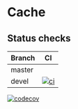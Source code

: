 # Cache

## Status checks

Branch | CI
--- | ---
master | 
devel | [![ci](https://github.com/m4x1m1l14n/cache-js/actions/workflows/ci.yml/badge.svg?branch=devel)](https://github.com/m4x1m1l14n/cache-js/actions/workflows/ci.yml)

[![codecov](https://codecov.io/gh/m4x1m1l14n/cache-js/branch/devel/graph/badge.svg?token=RR5TO815BJ)](https://codecov.io/gh/m4x1m1l14n/cache-js)